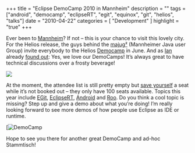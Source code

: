 +++
title = "Eclipse DemoCamp 2010 in Mannheim"
description = ""
tags = ["android", "democamp", "eclipseRT", "egit", "equinox", "git", "helios", "talks"]
date = "2010-04-22"
categories = [
    "Development"
]
highlight = "true"
+++

Ever been to [Mannheim][1]? If not – this is your chance to visit
this lovely city. For the Helios release, the guys behind the
[majug²][2] (Mannheimer Java user Group) invite everybody to the Helios
[Democamp][3] in June. And as [Ian][4] already [found out][5]\: Yes, we
love our DemoCamps! It’s always great to have technical discussions over
a frosty beverage!

![](https://farm3.static.flickr.com/2055/2455008482_b1def65090.jpg)

At the moment, the attendee list is still pretty empty but [save
yourself][7] a seat while it’s not booked out – they only have 100 seats
available. Topics this year include [EGit][8], [EclipseRT][9],
[Android][10] and [Roo][11]. Do you think a cool topic is missing? Step
up and give a demo about what you’re doing! I’m really looking forward
to see more demos of how people use Eclipse as IDE or runtime.

[![](https://wiki.eclipse.org/images/8/89/Eclipse-camp.gif "DemoCamp")

Hope to see you there for another great DemoCamp and ad-hoc
Stammtisch!



[1]: https://www.mannheim.de/
[2]: https://www.majug.de
[3]: https://wiki.eclipse.org/Eclipse_DemoCamps_Helios_2010/Mannheim
[4]: https://ianskerrett.wordpress.com/
[5]: https://twitter.com/IanSkerrett/status/12101160817
[6]: https://www.flickr.com/photos/lamouroux/2455008482/
[7]: https://wiki.eclipse.org/Eclipse_DemoCamps_Helios_2010/Mannheim#Who_Is_Attending
[8]: https://eclipse.org/egit
[9]: https://www.eclipse.org/rt/
[10]: https://www.android.com/
[11]: https://www.springsource.org/roo
[12]: https://wiki.eclipse.org/Eclipse_DemoCamps_Helios_2010

